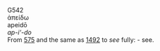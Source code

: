 <body>
  <p>G542<br>  ἀπείδω  <br> apeidō  <br><i>ap-i‘-do </i><br>From <a href="g0575.htm">575</a> and the same as <a href="g1492.htm">1492</a>  to <i>see</i> fully: - see.<br></p>
 </body>